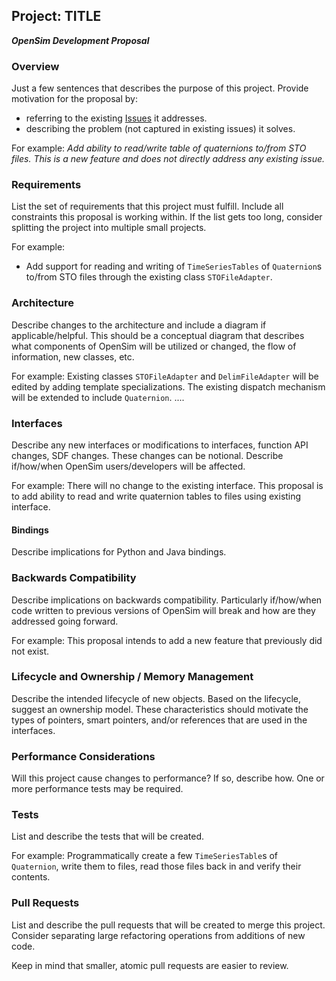 ## Project: TITLE
***OpenSim Development Proposal***

### Overview

Just a few sentences that describes the purpose of this project. Provide motivation for the proposal by:
* referring to the existing [Issues](https://github.com/opensim-org/opensim-core/issues) it addresses.
* describing the problem (not captured in existing issues) it solves.

For example:
*Add ability to read/write table of quaternions to/from STO files. This is a new feature and does not directly address any existing issue.* 

### Requirements

List the set of requirements that this project must fulfill. Include all constraints this proposal is working within.
If the list gets too long, consider splitting the project into multiple small projects.

For example:
* Add support for reading and writing of `TimeSeriesTables` of `Quaternion`s to/from STO files through the existing class `STOFileAdapter`.

### Architecture
Describe changes to the architecture and include a diagram if applicable/helpful.
This should be a conceptual diagram that describes what components of OpenSim will be utilized or changed, the flow of information, new classes, etc.

For example:
Existing classes `STOFileAdapter` and `DelimFileAdapter` will be edited by adding template specializations. The existing dispatch mechanism will be extended to include `Quaternion`. ....

### Interfaces
Describe any new interfaces or modifications to interfaces, function API changes, SDF changes. These changes can be notional. Describe if/how/when OpenSim users/developers will be affected.

For example:
There will no change to the existing interface. This proposal is to add ability to read and write quaternion tables to files using existing interface.

#### Bindings
Describe implications for Python and Java bindings.

### Backwards Compatibility
Describe implications on backwards compatibility. Particularly if/how/when code written to previous versions of OpenSim will break and how are they addressed going forward.

For example:
This proposal intends to add a new feature that previously did not exist.

### Lifecycle and Ownership / Memory Management
Describe the intended lifecycle of new objects.
Based on the lifecycle, suggest an ownership model.
These characteristics should motivate the types of pointers, smart pointers,
and/or references that are used in the interfaces.

### Performance Considerations
Will this project cause changes to performance?
If so, describe how.
One or more performance tests may be required.

### Tests
List and describe the tests that will be created.

For example:
Programmatically create a few `TimeSeriesTable`s of `Quaternion`, write them to files, read those files back in and verify their contents.

### Pull Requests
List and describe the pull requests that will be created to merge this project.
Consider separating large refactoring operations from additions of new code.

Keep in mind that smaller, atomic pull requests are easier to review.
